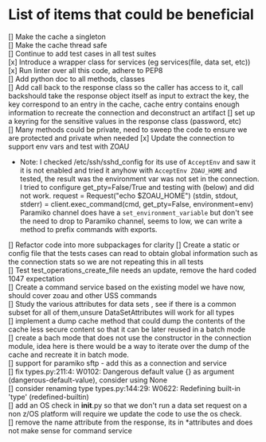 # List of items that could be beneficial

[] Make the cache a singleton  
[] Make the cache thread safe  
[] Continue to add test cases in all test suites  
[x] Introduce a wrapper class for services (eg services(file, data set, etc))  
[x] Run linter over all this code, adhere to PEP8  
[] Add python doc to all methods, classes  
[] Add call back to the response class so the caller has access to it, call backshould take the response object itself as input to extract the key, the key correspond to an entry in the cache, cache entry contains enough information to recreate the connection and deconstruct an artifact
[] set up a keyring for the sensitive values in the response class (password, etc)  
[] Many methods could be private, need to sweep the code to ensure we are protected and private when needed
[x] Update the connection to support env vars and test with ZOAU  
- Note: I checked /etc/ssh/sshd_config for its use of `AcceptEnv` and saw it it is not enabled and tried it anyhow with `AcceptEnv ZOAU_HOME` and tested, the result was the environment var was not set in the connection. I tried to configure get_pty=False/True and testing with (below) and did not work.
  request = Request("echo $ZOAU_HOME")
  (stdin, stdout, stderr) = client.exec_command(cmd, get_pty=False, environment=env)
  Paramiko channel does have a `set_environment_variable` but don't see the need to drop to Paramiko channel, seems to low, we can write a method to prefix commands with exports.

[] Refactor code into more subpackages for clarity
[] Create a static or config file that the tests cases can read to obtain global information such as the connection stats so we are not repeating this in all tests  
[] Test test_operations_create_file needs an update, remove the hard coded 1047 expectation  
[] Create a command service based on the existing model we have now, should cover zoau and other USS commands  
[] Study the various attributes for data sets , see if there is a common subset for all of them,unsure DataSetAttributes will work for all types  
[] implement a dump cache method that could dump the contents of the cache less secure content so that it can be later reused in a batch mode  
[] create  a bach mode that does not use the constructor in the connection module, idea here is there would be a way to iterate over the dump of the cache and recreate it in  batch mode.  
[] support for paramiko sftp - add this as a connection and service  
[] fix types.py:211:4: W0102: Dangerous default value {} as argument (dangerous-default-value), consider using None  
[] consider renaming type types.py:144:29: W0622: Redefining built-in 'type' (redefined-builtin)  
[] add an OS check in __init__.py so that we don't run a data set request on a non z/OS platform will require we update the code to use the os check.  
[] remove the name attribute from the response, its in *attributes and does not make sense for command service
